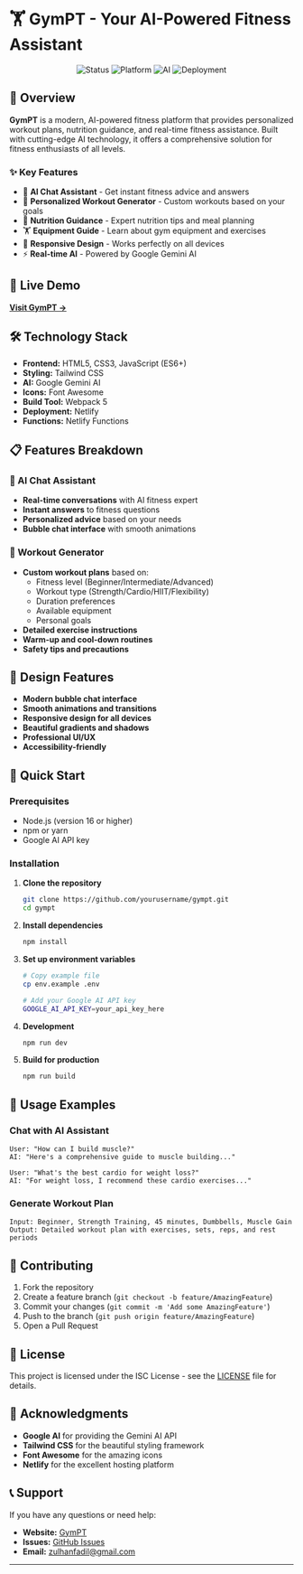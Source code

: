 # 🏋️ GymPT - Your AI-Powered Fitness Assistant

<div align="center">
  <img src="https://img.shields.io/badge/Status-Live%20Production-brightgreen" alt="Status">
  <img src="https://img.shields.io/badge/Platform-Web-blue" alt="Platform">
  <img src="https://img.shields.io/badge/AI-Google%20Gemini-orange" alt="AI">
  <img src="https://img.shields.io/badge/Deployment-Netlify-purple" alt="Deployment">
</div>

## 🎯 Overview

**GymPT** is a modern, AI-powered fitness platform that provides personalized workout plans, nutrition guidance, and real-time fitness assistance. Built with cutting-edge AI technology, it offers a comprehensive solution for fitness enthusiasts of all levels.

### ✨ Key Features

- 🤖 **AI Chat Assistant** - Get instant fitness advice and answers
- 💪 **Personalized Workout Generator** - Custom workouts based on your goals
- 🥗 **Nutrition Guidance** - Expert nutrition tips and meal planning
- 🏋️ **Equipment Guide** - Learn about gym equipment and exercises
- 📱 **Responsive Design** - Works perfectly on all devices
- ⚡ **Real-time AI** - Powered by Google Gemini AI

## 🚀 Live Demo

**[Visit GymPT →](https://gympt.netlify.app)**

## 🛠️ Technology Stack

- **Frontend:** HTML5, CSS3, JavaScript (ES6+)
- **Styling:** Tailwind CSS
- **AI:** Google Gemini AI
- **Icons:** Font Awesome
- **Build Tool:** Webpack 5
- **Deployment:** Netlify
- **Functions:** Netlify Functions

## 📋 Features Breakdown

### 🤖 AI Chat Assistant
- **Real-time conversations** with AI fitness expert
- **Instant answers** to fitness questions
- **Personalized advice** based on your needs
- **Bubble chat interface** with smooth animations

### 💪 Workout Generator
- **Custom workout plans** based on:
  - Fitness level (Beginner/Intermediate/Advanced)
  - Workout type (Strength/Cardio/HIIT/Flexibility)
  - Duration preferences
  - Available equipment
  - Personal goals
- **Detailed exercise instructions**
- **Warm-up and cool-down routines**
- **Safety tips and precautions**


## 🎨 Design Features

- **Modern bubble chat interface**
- **Smooth animations and transitions**
- **Responsive design for all devices**
- **Beautiful gradients and shadows**
- **Professional UI/UX**
- **Accessibility-friendly**

## 🚀 Quick Start

### Prerequisites
- Node.js (version 16 or higher)
- npm or yarn
- Google AI API key

### Installation

1. **Clone the repository**
   ```bash
   git clone https://github.com/yourusername/gympt.git
   cd gympt
   ```

2. **Install dependencies**
   ```bash
   npm install
   ```

3. **Set up environment variables**
   ```bash
   # Copy example file
   cp env.example .env
   
   # Add your Google AI API key
   GOOGLE_AI_API_KEY=your_api_key_here
   ```

4. **Development**
   ```bash
   npm run dev
   ```

5. **Build for production**
   ```bash
   npm run build
   ```

## 🎯 Usage Examples

### Chat with AI Assistant
```
User: "How can I build muscle?"
AI: "Here's a comprehensive guide to muscle building..."

User: "What's the best cardio for weight loss?"
AI: "For weight loss, I recommend these cardio exercises..."
```

### Generate Workout Plan
```
Input: Beginner, Strength Training, 45 minutes, Dumbbells, Muscle Gain
Output: Detailed workout plan with exercises, sets, reps, and rest periods
```

## 🤝 Contributing

1. Fork the repository
2. Create a feature branch (`git checkout -b feature/AmazingFeature`)
3. Commit your changes (`git commit -m 'Add some AmazingFeature'`)
4. Push to the branch (`git push origin feature/AmazingFeature`)
5. Open a Pull Request

## 📝 License

This project is licensed under the ISC License - see the [LICENSE](LICENSE) file for details.

## 🙏 Acknowledgments

- **Google AI** for providing the Gemini AI API
- **Tailwind CSS** for the beautiful styling framework
- **Font Awesome** for the amazing icons
- **Netlify** for the excellent hosting platform

## 📞 Support

If you have any questions or need help:

- **Website:** [GymPT](https://gympt.netlify.app)
- **Issues:** [GitHub Issues](https://github.com/yourusername/gympt/issues)
- **Email:** zulhanfadil@gmail.com

---
